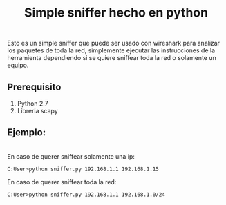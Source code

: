 # <p align="center"> Simple sniffer hecho en python </p> 
<br>
Esto es un simple sniffer que puede ser usado con wireshark para analizar los paquetes de toda la red, simplemente ejecutar las instrucciones de la herramienta dependiendo si se quiere sniffear toda la red o solamente un equipo.

## Prerequisito
1. Python 2.7
2. Libreria scapy

## Ejemplo:
<br>
En caso de querer sniffear solamente una ip:

```
C:User>python sniffer.py 192.168.1.1 192.168.1.15

```

En caso de querer sniffear toda la red:

```
C:User>python sniffer.py 192.168.1.1 192.168.1.0/24

```
